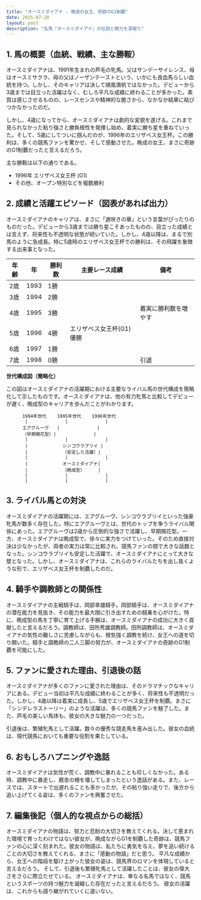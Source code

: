 ```yaml
---
title: "オースミダイアナ - 晩成の女王、奇跡のG1制覇"
date: 2025-07-20
layout: post
description: "名馬『オースミダイアナ』の伝説と魅力を深堀り"
---
```


## 1. 馬の概要（血統、戦績、主な勝鞍）

オースミダイアナは、1991年生まれの芦毛の牝馬。父はサンデーサイレンス、母はオースミサクラ、母の父はノーザンテーストという、いかにも良血馬らしい血統を持つ。しかし、そのキャリアは決して順風満帆ではなかった。デビューから3歳までは目立った活躍はなく、むしろ平凡な成績に終わることが多かった。素質は感じさせるものの、レースセンスや精神的な脆さから、なかなか結果に結びつかなかったのだ。

しかし、4歳になってから、オースミダイアナは劇的な変貌を遂げる。これまで見られなかった粘り強さと勝負根性を発揮し始め、着実に勝ち星を重ねていった。そして、5歳にしてついに掴んだのが、1996年のエリザベス女王杯。この勝利は、多くの競馬ファンを驚かせ、そして感動させた。晩成の女王、まさに奇跡のG1制覇だったと言えるだろう。

主な勝鞍は以下の通りである。

* 1996年 エリザベス女王杯 (G1)
* その他、オープン特別などを複数勝利


## 2. 成績と活躍エピソード（図表があれば出力）

オースミダイアナのキャリアは、まさに「遅咲きの華」という言葉がぴったりのものだった。デビューから3歳までは勝ち星こそあったものの、目立った成績とは言えず、将来性も不透明な状態が続いていた。しかし、4歳以降は、まるで別馬のように急成長。特に5歳時のエリザベス女王杯での勝利は、その飛躍を象徴する出来事となった。

| 年齢 | 年 | 勝利数 | 主要レース成績 | 備考 |
|---|---|---|---|---|
| 2歳 | 1993 | 1勝 |  |  |
| 3歳 | 1994 | 2勝 |  |  |
| 4歳 | 1995 | 3勝 |  | 着実に勝利数を増やす |
| 5歳 | 1996 | 4勝 | エリザベス女王杯(G1)優勝 |  |
| 6歳 | 1997 | 1勝 |  |  |
| 7歳 | 1998 | 0勝 |  | 引退 |


**世代構成図（簡略化）**

この図はオースミダイアナの活躍期における主要なライバル馬の世代構成を簡略化して示したものです。オースミダイアナは、他の有力牝馬と比較してデビューが遅く、晩成型のキャリアを歩んだことがわかります。

```
      1994年世代    1995年世代    1996年世代
       |              |              |
      エアグルーヴ   |              |
      （早期開花型）|              |
       |              |              |
       |             シンコウラブリイ |
       |             （安定した活躍）|
       |              |              |
       |             オースミダイアナ|
       |             （晩成型）     |
       |              |              |
       |              |              |
```


## 3. ライバル馬との対決

オースミダイアナの活躍期には、エアグルーヴ、シンコウラブリイといった強豪牝馬が数多く存在した。特にエアグルーヴとは、世代のトップを争うライバル関係にあった。エアグルーヴは2歳から圧倒的な強さで活躍し、早期開花型。一方、オースミダイアナは晩成型で、徐々に実力をつけていった。そのため直接対決は少なかったが、両者の実力は常に比較され、競馬ファンの間で大きな話題となった。シンコウラブリイも安定した活躍で、オースミダイアナにとって大きな壁となった。しかし、オースミダイアナは、これらのライバルたちを出し抜くような形で、エリザベス女王杯を制覇したのだ。


## 4. 騎手や調教師との関係性

オースミダイアナの主戦騎手は、岡部幸雄騎手。岡部騎手は、オースミダイアナの潜在能力を見抜き、その能力を最大限に引き出すための騎乗を心がけた。特に、晩成型の馬を丁寧に育て上げる手腕は、オースミダイアナの成功に大きく貢献したと言えるだろう。調教師は、田所秀雄調教師。田所調教師は、オースミダイアナの気性の難しさに苦慮しながらも、根気強く調教を続け、女王への道を切り開いた。騎手と調教師の二人三脚の努力が、オースミダイアナの奇跡のG1制覇を可能にした。


## 5. ファンに愛された理由、引退後の話

オースミダイアナが多くのファンに愛された理由は、そのドラマチックなキャリアにある。デビュー当初は平凡な成績に終わることが多く、将来性も不透明だった。しかし、4歳以降は着実に成長し、5歳でエリザベス女王杯を制覇。まさに「シンデレラストーリー」のような活躍は、多くの競馬ファンを魅了した。また、芦毛の美しい馬体も、彼女の大きな魅力の一つだった。

引退後は、繁殖牝馬として活躍。数々の優秀な競走馬を産み出した。彼女の血統は、現代競馬においても重要な役割を果たしている。


## 6. おもしろハプニングや逸話

オースミダイアナは気性が荒く、調教中に暴れることも珍しくなかった。ある時、調教中に暴走し、厩舎の柵を壊してしまったという逸話がある。また、レースでは、スタートで出遅れることも多かったが、その粘り強い走りで、後方から追い上げてくる姿は、多くのファンを興奮させた。


## 7. 編集後記（個人的な視点からの総括）

オースミダイアナの物語は、努力と忍耐の大切さを教えてくれる。決して恵まれた環境で育ったわけではない彼女が、晩成ながらG1を制覇した奇跡は、競馬ファンの心に深く刻まれた。彼女の物語は、私たちに勇気を与え、夢を追い続けることの大切さを教えてくれる、まさに「感動の物語」だと思う。  平凡な成績から、女王への階段を駆け上がった彼女の姿は、競馬界のロマンを体現していると言えるだろう。  そして、引退後も繁殖牝馬として活躍したことは、彼女の偉大さをさらに際立たせている。  オースミダイアナは、単なる名馬ではなく、競馬というスポーツの持つ魅力を凝縮した存在だったと言えるだろう。  彼女の活躍は、これからも語り継がれていくに違いない。
